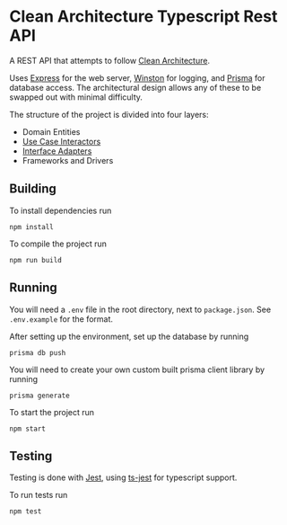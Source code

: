 # Clean Architecture Typescript Rest API

A REST API that attempts to follow [Clean Architecture](https://blog.cleancoder.com/uncle-bob/2012/08/13/the-clean-architecture.html).

Uses [Express](https://www.npmjs.com/package/express) for the web server, [Winston](https://www.npmjs.com/package/winston) for logging, and [Prisma](https://www.npmjs.com/package/prisma) for database access. The architectural design allows any of these to be swapped out with minimal difficulty.

The structure of the project is divided into four layers:

* Domain Entities
* [Use Case Interactors](src/interactors/index.md)
* [Interface Adapters](src/adapters/index.md)
* Frameworks and Drivers

## Building

To install dependencies run

```
npm install
```

To compile the project run

```
npm run build
```

## Running

You will need a `.env` file in the root directory, next to `package.json`. See `.env.example` for the format.

After setting up the environment, set up the database by running

```
prisma db push
```

You will need to create your own custom built prisma client library by running

```
prisma generate
```

To start the project run

```
npm start
```

## Testing

Testing is done with [Jest](https://www.npmjs.com/package/jest), using [ts-jest](https://www.npmjs.com/package/ts-jest) for typescript support.

To run tests run

```
npm test
```
